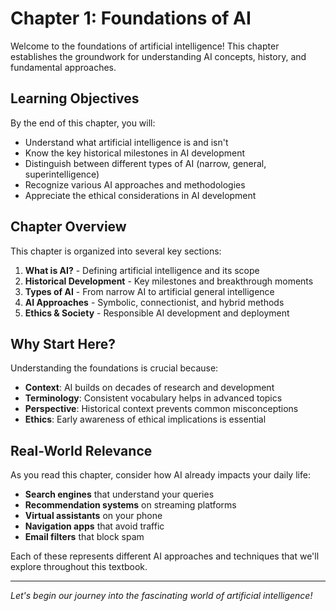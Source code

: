 # Chapter 1: Foundations of AI

Welcome to the foundations of artificial intelligence! This chapter establishes the groundwork for understanding AI concepts, history, and fundamental approaches.

## Learning Objectives

By the end of this chapter, you will:

- Understand what artificial intelligence is and isn't
- Know the key historical milestones in AI development
- Distinguish between different types of AI (narrow, general, superintelligence)
- Recognize various AI approaches and methodologies
- Appreciate the ethical considerations in AI development

## Chapter Overview

This chapter is organized into several key sections:

1. **What is AI?** - Defining artificial intelligence and its scope
2. **Historical Development** - Key milestones and breakthrough moments
3. **Types of AI** - From narrow AI to artificial general intelligence
4. **AI Approaches** - Symbolic, connectionist, and hybrid methods
5. **Ethics & Society** - Responsible AI development and deployment

## Why Start Here?

Understanding the foundations is crucial because:

- **Context**: AI builds on decades of research and development
- **Terminology**: Consistent vocabulary helps in advanced topics
- **Perspective**: Historical context prevents common misconceptions
- **Ethics**: Early awareness of ethical implications is essential

## Real-World Relevance

As you read this chapter, consider how AI already impacts your daily life:

- **Search engines** that understand your queries
- **Recommendation systems** on streaming platforms
- **Virtual assistants** on your phone
- **Navigation apps** that avoid traffic
- **Email filters** that block spam

Each of these represents different AI approaches and techniques that we'll explore throughout this textbook.

---

*Let's begin our journey into the fascinating world of artificial intelligence!*
